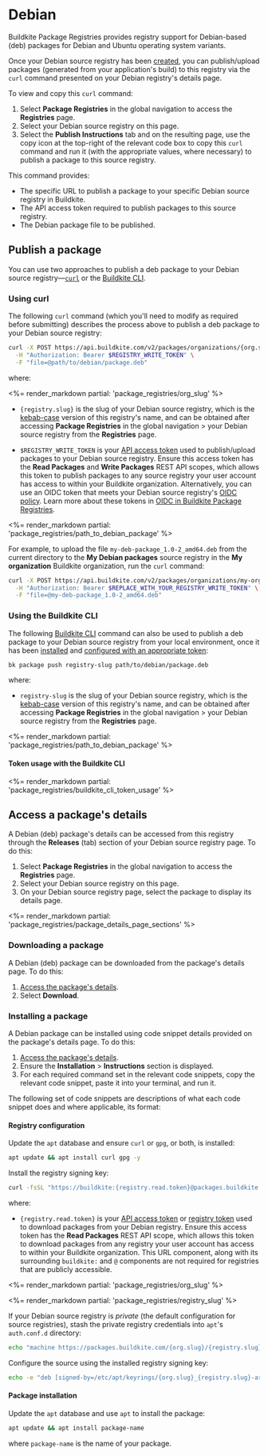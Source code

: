 # Debian

Buildkite Package Registries provides registry support for Debian-based (deb) packages for Debian and Ubuntu operating system variants.

Once your Debian source registry has been [created](/docs/package-registries/manage-registries#create-a-source-registry), you can publish/upload packages (generated from your application's build) to this registry via the `curl` command presented on your Debian registry's details page.

To view and copy this `curl` command:

1. Select **Package Registries** in the global navigation to access the **Registries** page.
1. Select your Debian source registry on this page.
1. Select the **Publish Instructions** tab and on the resulting page, use the copy icon at the top-right of the relevant code box to copy this `curl` command and run it (with the appropriate values, where necessary) to publish a package to this source registry.

This command provides:

- The specific URL to publish a package to your specific Debian source registry in Buildkite.
- The API access token required to publish packages to this source registry.
- The Debian package file to be published.

## Publish a package

You can use two approaches to publish a deb package to your Debian source registry—[`curl`](#publish-a-package-using-curl) or the [Buildkite CLI](#publish-a-package-using-the-buildkite-cli).

### Using curl

The following `curl` command (which you'll need to modify as required before submitting) describes the process above to publish a deb package to your Debian source registry:

```bash
curl -X POST https://api.buildkite.com/v2/packages/organizations/{org.slug}/registries/{registry.slug}/packages \
  -H "Authorization: Bearer $REGISTRY_WRITE_TOKEN" \
  -F "file=@path/to/debian/package.deb"
```

where:

<%= render_markdown partial: 'package_registries/org_slug' %>

- `{registry.slug}` is the slug of your Debian source registry, which is the [kebab-case](https://en.wikipedia.org/wiki/Letter_case#Kebab_case) version of this registry's name, and can be obtained after accessing **Package Registries** in the global navigation > your Debian source registry from the **Registries** page.

- `$REGISTRY_WRITE_TOKEN` is your [API access token](https://buildkite.com/user/api-access-tokens) used to publish/upload packages to your Debian source registry. Ensure this access token has the **Read Packages** and **Write Packages** REST API scopes, which allows this token to publish packages to any source registry your user account has access to within your Buildkite organization. Alternatively, you can use an OIDC token that meets your Debian source registry's [OIDC policy](/docs/package-registries/security/oidc#define-an-oidc-policy-for-a-registry). Learn more about these tokens in [OIDC in Buildkite Package Registries](/docs/package-registries/security/oidc).

<%= render_markdown partial: 'package_registries/path_to_debian_package' %>

For example, to upload the file `my-deb-package_1.0-2_amd64.deb` from the current directory to the **My Debian packages** source registry in the **My organization** Buildkite organization, run the `curl` command:

```bash
curl -X POST https://api.buildkite.com/v2/packages/organizations/my-organization/registries/my-debian-packages/packages \
  -H "Authorization: Bearer $REPLACE_WITH_YOUR_REGISTRY_WRITE_TOKEN" \
  -F "file=@my-deb-package_1.0-2_amd64.deb"
```

### Using the Buildkite CLI

The following [Buildkite CLI](/docs/platform/cli) command can also be used to publish a deb package to your Debian source registry from your local environment, once it has been [installed](/docs/platform/cli/installation) and [configured with an appropriate token](#token-usage-with-the-buildkite-cli):

```bash
bk package push registry-slug path/to/debian/package.deb
```

where:

- `registry-slug` is the slug of your Debian source registry, which is the [kebab-case](https://en.wikipedia.org/wiki/Letter_case#Kebab_case) version of this registry's name, and can be obtained after accessing **Package Registries** in the global navigation > your Debian source registry from the **Registries** page.

<%= render_markdown partial: 'package_registries/path_to_debian_package' %>

<h4 id="token-usage-with-the-buildkite-cli">Token usage with the Buildkite CLI</h4>

<%= render_markdown partial: 'package_registries/buildkite_cli_token_usage' %>

## Access a package's details

A Debian (deb) package's details can be accessed from this registry through the **Releases** (tab) section of your Debian source registry page. To do this:

1. Select **Package Registries** in the global navigation to access the **Registries** page.
1. Select your Debian source registry on this page.
1. On your Debian source registry page, select the package to display its details page.

<%= render_markdown partial: 'package_registries/package_details_page_sections' %>

### Downloading a package

A Debian (deb) package can be downloaded from the package's details page. To do this:

1. [Access the package's details](#access-a-packages-details).
1. Select **Download**.

### Installing a package

A Debian package can be installed using code snippet details provided on the package's details page. To do this:

1. [Access the package's details](#access-a-packages-details).
1. Ensure the **Installation** > **Instructions** section is displayed.
1. For each required command set in the relevant code snippets, copy the relevant code snippet, paste it into your terminal, and run it.

The following set of code snippets are descriptions of what each code snippet does and where applicable, its format:

#### Registry configuration

Update the `apt` database and ensure `curl` or `gpg`, or both, is installed:

```bash
apt update && apt install curl gpg -y
```

Install the registry signing key:

```bash
curl -fsSL "https://buildkite:{registry.read.token}@packages.buildkite.com/{org.slug}/{registry.slug}/gpgkey" | gpg --dearmor -o /etc/apt/keyrings/{org.slug}_{registry.slug}-archive-keyring.gpg
```

where:

- `{registry.read.token}` is your [API access token](https://buildkite.com/user/api-access-tokens) or [registry token](/docs/package-registries/manage-registries#configure-registry-tokens) used to download packages from your Debian registry. Ensure this access token has the **Read Packages** REST API scope, which allows this token to download packages from any registry your user account has access to within your Buildkite organization. This URL component, along with its surrounding `buildkite:` and `@` components are not required for registries that are publicly accessible.

<%= render_markdown partial: 'package_registries/org_slug' %>

<%= render_markdown partial: 'package_registries/registry_slug' %>

If your Debian source registry is _private_ (the default configuration for source registries), stash the private registry credentials into `apt`'s `auth.conf.d` directory:

```bash
echo "machine https://packages.buildkite.com/{org.slug}/{registry.slug}/ login buildkite password ${registry.read.token}" > /etc/apt/auth.conf.d/{org.slug}_{registry.slug}.conf; chmod 600 /etc/apt/auth.conf.d/{org.slug}_{registry.slug}.conf
```

Configure the source using the installed registry signing key:

```bash
echo -e "deb [signed-by=/etc/apt/keyrings/{org.slug}_{registry.slug}-archive-keyring.gpg] https://packages.buildkite.com/{org.slug}/{registry.slug}/any/ any main\ndeb-src [signed-by=/etc/apt/keyrings/{org.slug}_{registry.slug}-archive-keyring.gpg] https://packages.buildkite.com/{org.slug}/{registry.slug}/any/ any main" > /etc/apt/sources.list.d/buildkite-{org.slug}-{registry.slug}.list
```

#### Package installation

Update the `apt` database and use `apt` to install the package:

```bash
apt update && apt install package-name
```

where `package-name` is the name of your package.
